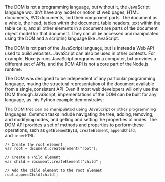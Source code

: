 
The DOM is not a programming language, but without it, the JavaScript language wouldn't have any model or notion of web pages, HTML documents, SVG documents, and their component parts. 
The document as a whole, the head, tables within the document, table headers, text within the table cells, and all other elements in a document are parts of the document object model for that document. They can all be accessed and manipulated using the DOM and a scripting language like JavaScript.

The DOM is not part of the JavaScript language, but is instead a Web API used to build websites. 
JavaScript can also be used in other contexts. 
For example, Node.js runs JavaScript programs on a computer, but provides a different set of APIs, and the DOM API is not a core part of the Node.js runtime.

The DOM was designed to be independent of any particular programming language, making the structural representation of the document available from a single, consistent API.
Even if most web developers will only use the DOM through JavaScript, implementations of the DOM can be built for any language, as this Python example demonstrates:

The DOM tree can be manipulated using JavaScript or other programming languages. Common tasks include navigating the tree, adding, removing, and modifying nodes, and getting and setting the properties of nodes. The DOM API provides a set of methods and properties to perform these operations, such as `getElementById`, `createElement`, `appendChild`, and `innerHTML`.
```
// Create the root element
var root = document.createElement("root");

// Create a child element
var child = document.createElement("child");

// Add the child element to the root element
root.appendChild(child);
```
